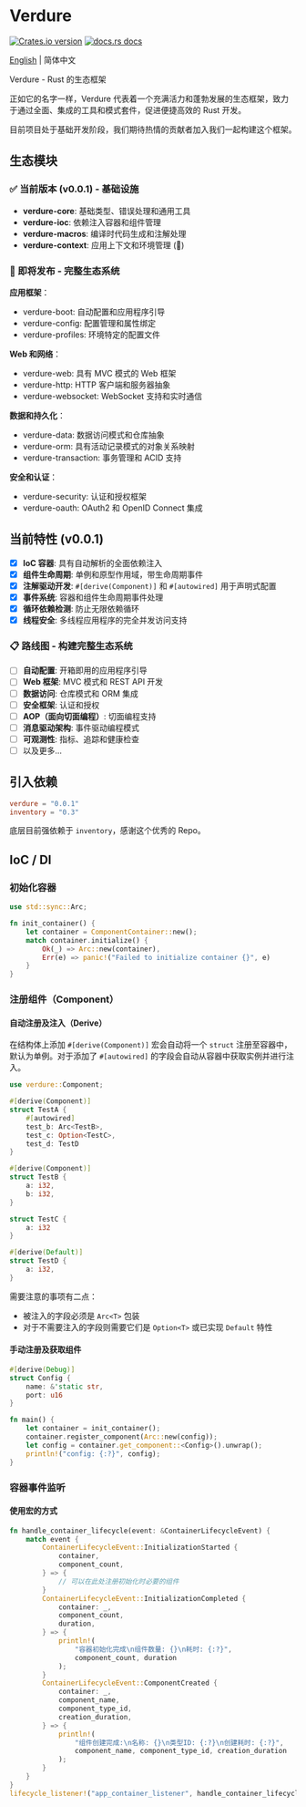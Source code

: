 # Verdure

[![Crates.io version](https://img.shields.io/crates/v/verdure.svg?style=flat-square)](https://crates.io/crates/verdure)
[![docs.rs docs](https://img.shields.io/badge/docs-latest-blue.svg?style=flat-square)](https://docs.rs/verdure)

[English](./README.md) | 简体中文

Verdure - Rust 的生态框架

正如它的名字一样，Verdure 代表着一个充满活力和蓬勃发展的生态框架，致力于通过全面、集成的工具和模式套件，促进便捷高效的 Rust 开发。


目前项目处于基础开发阶段，我们期待热情的贡献者加入我们一起构建这个框架。

## 生态模块

### ✅ 当前版本 (v0.0.1) - 基础设施

- **verdure-core**: 基础类型、错误处理和通用工具
- **verdure-ioc**: 依赖注入容器和组件管理  
- **verdure-macros**: 编译时代码生成和注解处理
- **verdure-context**: 应用上下文和环境管理 (🚧)

### 🚧 即将发布 - 完整生态系统

**应用框架**：
- verdure-boot: 自动配置和应用程序引导
- verdure-config: 配置管理和属性绑定
- verdure-profiles: 环境特定的配置文件

**Web 和网络**：
- verdure-web: 具有 MVC 模式的 Web 框架
- verdure-http: HTTP 客户端和服务器抽象
- verdure-websocket: WebSocket 支持和实时通信

**数据和持久化**：
- verdure-data: 数据访问模式和仓库抽象
- verdure-orm: 具有活动记录模式的对象关系映射
- verdure-transaction: 事务管理和 ACID 支持

**安全和认证**：
- verdure-security: 认证和授权框架
- verdure-oauth: OAuth2 和 OpenID Connect 集成


## 当前特性 (v0.0.1)

- [x] **IoC 容器**: 具有自动解析的全面依赖注入
- [x] **组件生命周期**: 单例和原型作用域，带生命周期事件
- [x] **注解驱动开发**: `#[derive(Component)]` 和 `#[autowired]` 用于声明式配置
- [x] **事件系统**: 容器和组件生命周期事件处理
- [x] **循环依赖检测**: 防止无限依赖循环
- [x] **线程安全**: 多线程应用程序的完全并发访问支持

### 📋 路线图 - 构建完整生态系统

- [ ] **自动配置**: 开箱即用的应用程序引导
- [ ] **Web 框架**: MVC 模式和 REST API 开发
- [ ] **数据访问**: 仓库模式和 ORM 集成
- [ ] **安全框架**: 认证和授权
- [ ] **AOP（面向切面编程）**: 切面编程支持
- [ ] **消息驱动架构**: 事件驱动编程模式
- [ ] **可观测性**: 指标、追踪和健康检查
- [ ] 以及更多...

## 引入依赖

```toml
verdure = "0.0.1"
inventory = "0.3"
```
底层目前强依赖于 `inventory`，感谢这个优秀的 Repo。

## IoC / DI

### 初始化容器

```rust
use std::sync::Arc;

fn init_container() {
    let container = ComponentContainer::new();
    match container.initialize() {
        Ok(_) => Arc::new(container),
        Err(e) => panic!("Failed to initialize container {}", e)
    }
}
```

### 注册组件（Component）

#### 自动注册及注入（Derive）

在结构体上添加 `#[derive(Component)]` 宏会自动将一个 `struct` 注册至容器中，默认为单例。对于添加了 `#[autowired]` 的字段会自动从容器中获取实例并进行注入。

```rust
use verdure::Component;

#[derive(Component)]
struct TestA {
    #[autowired]
    test_b: Arc<TestB>,
    test_c: Option<TestC>,
    test_d: TestD
}

#[derive(Component)]
struct TestB {
    a: i32,
    b: i32,
}

struct TestC {
    a: i32
}

#[derive(Default)]
struct TestD {
    a: i32,
}
```

需要注意的事项有二点：

* 被注入的字段必须是 `Arc<T>` 包装
* 对于不需要注入的字段则需要它们是 `Option<T>` 或已实现 `Default` 特性

#### 手动注册及获取组件

```rust
#[derive(Debug)]
struct Config {
    name: &'static str,
    port: u16
}

fn main() {
    let container = init_container();
    container.register_component(Arc::new(config));
    let config = container.get_component::<Config>().unwrap();
    println!("config: {:?}", config);
}
```

### 容器事件监听

#### 使用宏的方式

```rust
fn handle_container_lifecycle(event: &ContainerLifecycleEvent) {
    match event {
        ContainerLifecycleEvent::InitializationStarted {
            container,
            component_count,
        } => {
            // 可以在此处注册初始化时必要的组件
        }
        ContainerLifecycleEvent::InitializationCompleted {
            container: _,
            component_count,
            duration,
        } => {
            println!(
                "容器初始化完成\n组件数量: {}\n耗时: {:?}",
                component_count, duration
            );
        }
        ContainerLifecycleEvent::ComponentCreated {
            container: _,
            component_name,
            component_type_id,
            creation_duration,
        } => {
            println!(
                "组件创建完成:\n名称: {}\n类型ID: {:?}\n创建耗时: {:?}",
                component_name, component_type_id, creation_duration
            );
        }
    }
}
lifecycle_listener!("app_container_listener", handle_container_lifecycle);
```